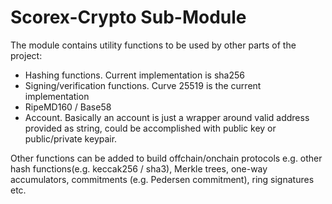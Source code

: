 Scorex-Crypto Sub-Module
========================

The module contains utility functions to be used by other parts of the project:
 
- Hashing functions. Current implementation is sha256
- Signing/verification functions. Curve 25519 is the current implementation 
- RipeMD160 / Base58
- Account. Basically an account is just a wrapper around valid address provided as string, could be 
accomplished with public key or public/private keypair. 


Other functions can be added to build offchain/onchain protocols e.g. 
other hash functions(e.g. keccak256 / sha3), Merkle trees, one-way accumulators, 
commitments (e.g. Pedersen commitment), ring signatures etc. 